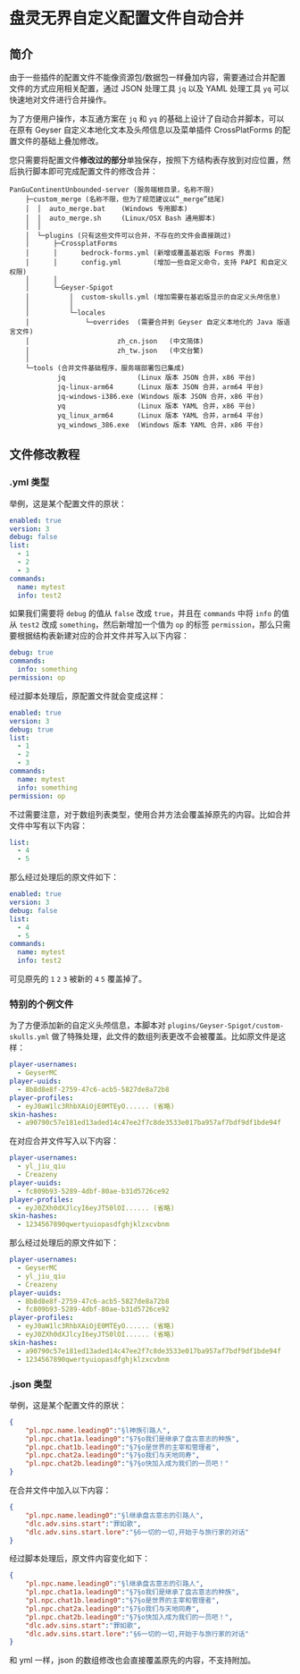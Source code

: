 # 盘灵无界自定义配置文件自动合并

## 简介

由于一些插件的配置文件不能像资源包/数据包一样叠加内容，需要通过合并配置文件的方式应用相关配置，通过 JSON 处理工具 `jq` 以及 YAML 处理工具 `yq` 可以快速地对文件进行合并操作。

为了方便用户操作，本互通方案在 `jq` 和 `yq` 的基础上设计了自动合并脚本，可以在原有 Geyser 自定义本地化文本及头颅信息以及菜单插件 CrossPlatForms 的配置文件的基础上叠加修改。

您只需要将配置文件**修改过的部分**单独保存，按照下方结构表存放到对应位置，然后执行脚本即可完成配置文件的修改合并：

```
PanGuContinentUnbounded-server (服务端根目录，名称不限)
	├─custom_merge (名称不限，但为了规范建议以“_merge”结尾)
	│  │  auto_merge.bat	(Windows 专用脚本)
	│  │  auto_merge.sh		(Linux/OSX Bash 通用脚本)
	│  │
	│  └─plugins (只有这些文件可以合并，不存在的文件会直接跳过)
	│      ├─CrossplatForms
	│      │      bedrock-forms.yml	(新增或覆盖基岩版 Forms 界面)
	│      │      config.yml		(增加一些自定义命令，支持 PAPI 和自定义权限)
	│      │
	│      └─Geyser-Spigot
	│          │  custom-skulls.yml	(增加需要在基岩版显示的自定义头颅信息)
	│          │
	│          └─locales
	│              └─overrides	(需要合并到 Geyser 自定义本地化的 Java 版语言文件)
	│                      zh_cn.json	(中文简体)
	│                      zh_tw.json	(中文台繁)
	│
	└─tools	(合并文件基础程序，服务端部署包已集成)
			jq					(Linux 版本 JSON 合并，x86 平台)
			jq-linux-arm64		(Linux 版本 JSON 合并，arm64 平台)
			jq-windows-i386.exe	(Windows 版本 JSON 合并，x86 平台)
			yq					(Linux 版本 YAML 合并，x86 平台)
			yq_linux_arm64		(Linux 版本 YAML 合并，arm64 平台)
			yq_windows_386.exe	(Windows 版本 YAML 合并，x86 平台)
```

## 文件修改教程

### .yml 类型

举例，这是某个配置文件的原状：
```yml
enabled: true
version: 3
debug: false
list:
  - 1
  - 2
  - 3
commands:
  name: mytest
  info: test2
```
如果我们需要将 `debug` 的值从 `false` 改成 `true`，并且在 `commands` 中将 `info` 的值从 `test2` 改成 `something`，然后新增加一个值为 `op` 的标签 `permission`，那么只需要根据结构表新建对应的合并文件并写入以下内容：
```yml
debug: true
commands:
  info: something
permission: op
```
经过脚本处理后，原配置文件就会变成这样：
```yml
enabled: true
version: 3
debug: true
list:
  - 1
  - 2
  - 3
commands:
  name: mytest
  info: something
permission: op
```
不过需要注意，对于数组列表类型，使用合并方法会覆盖掉原先的内容。比如合并文件中写有以下内容：
```yml
list:
  - 4
  - 5
```
那么经过处理后的原文件如下：
```yml
enabled: true
version: 3
debug: false
list:
  - 4
  - 5
commands:
  name: mytest
  info: test2
```
可见原先的 `1` `2` `3` 被新的 `4` `5` 覆盖掉了。

### 特别的个例文件

为了方便添加新的自定义头颅信息，本脚本对 `plugins/Geyser-Spigot/custom-skulls.yml` 做了特殊处理，此文件的数组列表更改不会被覆盖。比如原文件是这样：
```yml
player-usernames:
  - GeyserMC
player-uuids:
  - 8b8d8e8f-2759-47c6-acb5-5827de8a72b8
player-profiles:
  - eyJ0aW1lc3RhbXAiOjE0MTEyO...... (省略)
skin-hashes:
  - a90790c57e181ed13aded14c47ee2f7c8de3533e017ba957af7bdf9df1bde94f
```
在对应合并文件写入以下内容：
```yml
player-usernames:
  - yl_jiu_qiu
  - Creazeny
player-uuids:
  - fc809b93-5289-4dbf-80ae-b31d5726ce92
player-profiles:
  - eyJ0ZXh0dXJlcyI6eyJTS0lOI...... (省略)
skin-hashes:
  - 1234567890qwertyuiopasdfghjklzxcvbnm
```
那么经过处理后的原文件如下：
```yml
player-usernames:
  - GeyserMC
  - yl_jiu_qiu
  - Creazeny
player-uuids:
  - 8b8d8e8f-2759-47c6-acb5-5827de8a72b8
  - fc809b93-5289-4dbf-80ae-b31d5726ce92
player-profiles:
  - eyJ0aW1lc3RhbXAiOjE0MTEyO...... (省略)
  - eyJ0ZXh0dXJlcyI6eyJTS0lOI...... (省略)
skin-hashes:
  - a90790c57e181ed13aded14c47ee2f7c8de3533e017ba957af7bdf9df1bde94f
  - 1234567890qwertyuiopasdfghjklzxcvbnm
```

### .json 类型

举例，这是某个配置文件的原状：
```json
{
	"pl.npc.name.leading0":"§l神族引路人",
	"pl.npc.chat1a.leading0":"§7§o我们是继承了盘古意志的种族",
	"pl.npc.chat1b.leading0":"§7§o是世界的主宰和管理者",
	"pl.npc.chat2a.leading0":"§7§o我们与天地同寿",
	"pl.npc.chat2b.leading0":"§7§o快加入成为我们的一员吧！"
}
```
在合并文件中加入以下内容：
```json
{
	"pl.npc.name.leading0":"§l继承盘古意志的引路人",
	"dlc.adv.sins.start":"罪如歌",
	"dlc.adv.sins.start.lore":"§6一切的一切,开始于与旅行家的对话"
}
```
经过脚本处理后，原文件内容变化如下：
```json
{
	"pl.npc.name.leading0":"§l继承盘古意志的引路人",
	"pl.npc.chat1a.leading0":"§7§o我们是继承了盘古意志的种族",
	"pl.npc.chat1b.leading0":"§7§o是世界的主宰和管理者",
	"pl.npc.chat2a.leading0":"§7§o我们与天地同寿",
	"pl.npc.chat2b.leading0":"§7§o快加入成为我们的一员吧！",
	"dlc.adv.sins.start":"罪如歌",
	"dlc.adv.sins.start.lore":"§6一切的一切,开始于与旅行家的对话"
}
```
和 yml 一样，json 的数组修改也会直接覆盖原先的内容，不支持附加。